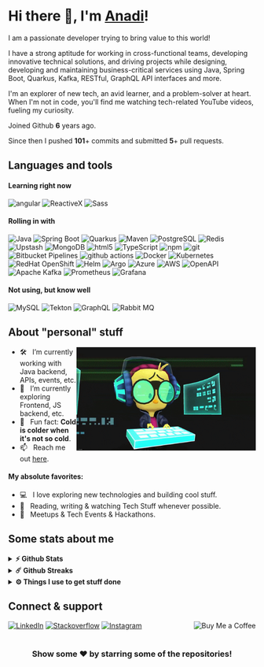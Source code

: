 # Hi there 👋, I'm [Anadi](https://github.com/anadinema)!

I am a passionate developer trying to bring value to this world!

I have a strong aptitude for working in cross-functional teams,
developing innovative technical solutions, and driving projects while designing, developing and maintaining business-critical services using Java,
Spring Boot, Quarkus, Kafka, RESTful, GraphQL API interfaces and more.

I'm an explorer of new tech, an avid learner, and a problem-solver at heart. When I'm not in code, you'll find me watching tech-related YouTube videos, fueling my curiosity.

Joined Github **6** years ago.

Since then I pushed **101**+ commits and submitted **5**+ pull requests.

## Languages and tools

#### Learning right now

<p>
  <img alt="angular" src="https://img.shields.io/badge/Angular-DD0031?style=for-the-badge&logo=angular&&logoColor=white" />
  <img alt="ReactiveX" src="https://img.shields.io/badge/RxJs-B7178C?style=for-the-badge&logo=reactivex&&logoColor=white" />
  <img alt="Sass" src="https://img.shields.io/badge/Sass-CC6699?style=for-the-badge&logo=sass&&logoColor=white" />

</p>

#### Rolling in with
<p>
  <img alt="Java" src="https://img.shields.io/badge/java-437291?style=for-the-badge&logo=openjdk&&logoColor=white" />
  <img alt="Spring Boot" src="https://img.shields.io/badge/Spring Boot-6DB33F?style=for-the-badge&logo=spring&&logoColor=white" />
  <img alt="Quarkus" src="https://img.shields.io/badge/Quarkus-4695EB?style=for-the-badge&logo=quarkus&&logoColor=white" />
  <img alt="Maven" src="https://img.shields.io/badge/Maven-C71A36?style=for-the-badge&logo=apachemaven&&logoColor=white" />
  <img alt="PostgreSQL" src="https://img.shields.io/badge/PostgreSQL-4169E1?style=for-the-badge&logo=postgresql&&logoColor=white" />
  <img alt="Redis" src="https://img.shields.io/badge/Redis-FF4438?style=for-the-badge&logo=redis&&logoColor=white" />
  <img alt="Upstash" src="https://img.shields.io/badge/Upstash-00E9A3?style=for-the-badge&logo=upstash&&logoColor=white" />
  <img alt="MongoDB" src="https://img.shields.io/badge/MongoDB-47A248?style=for-the-badge&logo=mongodb&&logoColor=white" />
  <img alt="html5" src="https://img.shields.io/badge/HTML5-E34F26?style=for-the-badge&logo=html5&&logoColor=white" />
  <img alt="TypeScript" src="https://img.shields.io/badge/TypeScript-007ACC?style=for-the-badge&logo=typescript&&logoColor=white" />
  <img alt="npm" src="https://img.shields.io/badge/NPM-CB3837?style=for-the-badge&logo=npm&&logoColor=white" />
  <img alt="git" src="https://img.shields.io/badge/Git-F05032?style=for-the-badge&logo=git&&logoColor=white" />
  <img alt="Bitbucket Pipelines" src="https://img.shields.io/badge/Bitbucket_Pipelines-0052CC?style=for-the-badge&logo=bitbucket&&logoColor=white" />
  <img alt="github actions" src="https://img.shields.io/badge/Github_Actions-2088FF?style=for-the-badge&logo=github-actions&&logoColor=white" />
  <img alt="Docker" src="https://img.shields.io/badge/Docker-46a2f1?style=for-the-badge&logo=docker&&logoColor=white" />
  <img alt="Kubernetes" src="https://img.shields.io/badge/Kubernetes-326CE5?style=for-the-badge&logo=kubernetes&&logoColor=white" />
  <img alt="RedHat OpenShift" src="https://img.shields.io/badge/OpenShift-EE0000?style=for-the-badge&logo=redhatopenshift&&logoColor=white" />
  <img alt="Helm" src="https://img.shields.io/badge/Helm-0F1689?style=for-the-badge&logo=helm&&logoColor=white" />
  <img alt="Argo" src="https://img.shields.io/badge/Argo-EF7B4D?style=for-the-badge&logo=argo&&logoColor=white" />
  <img alt="Azure" src="https://img.shields.io/badge/Azure-1a73e8?style=for-the-badge&logo=microsoftazure&&logoColor=white" />
  <img alt="AWS" src="https://img.shields.io/badge/AWS-232F3E?style=for-the-badge&logo=amazonwebservices&&logoColor=white" />
  <img alt="OpenAPI" src="https://img.shields.io/badge/OpenAPI-6BA539?style=for-the-badge&logo=openapiinitiative&&logoColor=white" />
  <img alt="Apache Kafka" src="https://img.shields.io/badge/Kafka-231F20?style=for-the-badge&logo=apachekafka&&logoColor=white" />
  <img alt="Prometheus" src="https://img.shields.io/badge/Prometheus-E6522C?style=for-the-badge&logo=prometheus&&logoColor=white" />
  <img alt="Grafana" src="https://img.shields.io/badge/Grafana-F46800?style=for-the-badge&logo=grafana&&logoColor=white" />
</p>

#### Not using, but know well
<p>
  <img alt="MySQL" src="https://img.shields.io/badge/MySQL-4479A1?style=for-the-badge&logo=mysql&&logoColor=white" />
  <img alt="Tekton" src="https://img.shields.io/badge/Tekton-FD495C?style=for-the-badge&logo=tekton&&logoColor=white" />
  <img alt="GraphQL" src="https://img.shields.io/badge/GraphQL-E10098?style=for-the-badge&logo=graphql&&logoColor=white" />
  <img alt="Rabbit MQ" src="https://img.shields.io/badge/RabbitMQ-FF6600?style=for-the-badge&logo=rabbitmq&&logoColor=white" />
</p>

## About "personal" stuff

<img align="right" height="210" width="365" alt="" src="resources/gig-code.gif" />

- 🛠 &nbsp; I’m currently working with Java backend, APIs, events, etc.
- 🚀 &nbsp; I’m currently exploring Frontend, JS backend, etc.
- 👾 &nbsp; Fun fact: **Cold is colder when it's not so cold**.
- 📫 &nbsp; Reach me out [here](mailto:anadi.nema@outlook.com).

#### My absolute favorites:

- 💻 &nbsp; I love exploring new technologies and building cool stuff.
- 📰 &nbsp; Reading, writing & watching Tech Stuff whenever possible.
- 🍕 &nbsp; Meetups & Tech Events & Hackathons.

## Some stats about me

<details>
  <summary><b>⚡ Github Stats</b></summary>
  <br />
  <div align="center">
  <img height="180em" src="https://github-readme-stats.vercel.app/api?username=anadinema&show_icons=true&hide_border=true&&count_private=true&include_all_commits=true&theme=transparent&rank_icon=github" />
  <img height="180em" src="https://github-readme-stats.vercel.app/api/top-langs/?username=anadinema&exclude_repo=KNN-Image-Classification&show_icons=true&hide_border=true&layout=compact&langs_count=10&theme=transparent"/>
  </div>
</details>

<details>
  <summary><b>☄️ Github Streaks</b></summary>

  <br />
  <div align="center">
  <img height="180em" src="https://github-readme-streak-stats.herokuapp.com/?user=anadinema&hide_border=true&theme=transparent" />
  </div>
</details>

<details>
  <br />
  <summary><b>⚙️ Things I use to get stuff done</b></summary>
  	<ul>
  	    <li><b>OS:</b> MacOS 14 Sonoma</li>
	    <li><b>Laptop: </b> Macbook Pro M2 Pro</li>
  	    <li><b>Browser: </b> Arc Browser</li>
	    <li><b>Terminal: </b> iTerm2</li>
        <li><b>Shell: </b> zsh with Oh My Zsh (PowerLevel10k)</li>
	    <li><b>IDE:</b> Intellij IDEA Ultimate, XCode</li>
	    <li><b>Code Editor:</b> Zed</li>
 	    <li><b>Other Tools:</b> Things 3, Postman, Notion, 1Password and Surfshark</li>
	    <li><b>To Stay Updated:</b> Dev.to, tldr, YouTube</li>
	</ul>
</details>


## Connect & support

<a href="http://linkedin.com/in/nemaanadi" target="_blank"><img alt="LinkedIn" src="https://img.shields.io/badge/LinkedIn-0A66C2?style=for-the-badge&logo=linkedin&&logoColor=white" /></a>
<a href="https://stackoverflow.com/users/23308314/anadinema" target="_blank"><img alt="Stackoverflow" src="https://img.shields.io/badge/Stack_overflow-F58025?style=for-the-badge&logo=stackoverflow&&logoColor=white" /></a>
<a href="https://www.instagram.com/evigisanadi" target="_blank"><img alt="Instagram" src="https://img.shields.io/badge/Instagram-E4405F?style=for-the-badge&logo=instagram&&logoColor=white" /></a>
<a href="https://www.buymeacoffee.com/anadinema" target="_blank"><img align="right" alt="Buy Me a Coffee" src="https://img.shields.io/badge/Buy_Me_A_Coffee-FFDD00?style=for-the-badge&logo=buymeacoffee&&logoColor=black" /></a>

#

<div align="center">

### Show some ❤️ by starring some of the repositories!

</div>

